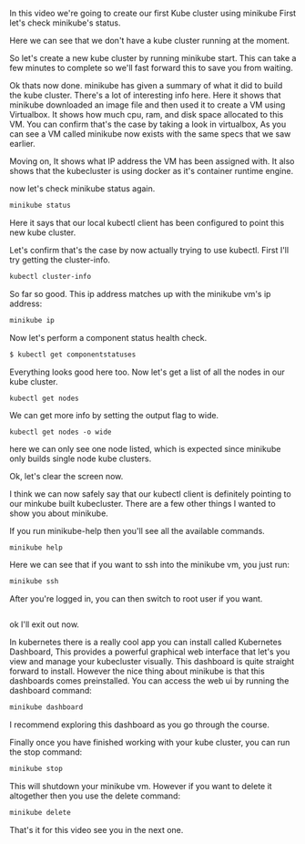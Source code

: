 
In this video we're going to create our first Kube cluster using minikube
First let's check minikube's status.

Here we can see that we don't have a kube cluster running at the moment. 



So let's create a new kube cluster by running minikube start. This can take a few minutes to complete so we'll fast forward this to save you from waiting. 


Ok thats now done. minikube has given a summary of what it did to build the kube cluster. There's a lot of interesting info here. Here it shows that minikube downloaded an image file and then used it to create a VM using Virtualbox. It shows how much cpu, ram, and disk space allocated to this VM. You can confirm that's the case by taking a look in virtualbox, As you can see a VM called minikube now exists with the same specs that we saw earlier.  


Moving on, It shows what IP address the VM has been assigned with. It also shows that the kubecluster is using docker as it's container runtime engine.  




 
now let's check minikube status again. 

```bash
minikube status
```

Here it says that our local kubectl client has been configured to point this new kube cluster.


Let's confirm that's the case by now actually trying to use kubectl. First I'll try getting the cluster-info. 

```bash
kubectl cluster-info
```



So far so good. This ip address matches up with the minikube vm's ip address:

```bash
minikube ip
```


Now let's perform a component status health check. 

```bash
$ kubectl get componentstatuses
```

Everything looks good here too. Now let's get a list of all the nodes in our kube cluster.

```
kubectl get nodes
```

We can get more info by setting the output flag to wide. 

```
kubectl get nodes -o wide
```

here we can only see one node listed, which is expected since minikube only builds single node kube clusters. 

Ok, let's clear the screen now. 

I think we can now safely say that our kubectl client is definitely pointing to our minkube built kubecluster. There are a few other things I wanted to show you about minikube. 


If you run minikube-help then you'll see all the available commands. 

```bash
minikube help
```

Here we can see that if you want to ssh into the minikube vm, you just run:

```bash
minikube ssh
```

After you're logged in, you can then switch to root user if you want. 

```bash

```

ok I'll exit out now. 

In kubernetes there is a really cool app you can install called Kubernetes Dashboard, This provides 
a powerful graphical web interface that let's you view and manage your kubecluster visually. This dashboard is quite straight forward to install. However the nice thing about minikube is that this dashboards comes preinstalled.
You can access the web ui by running the dashboard command:

```bash
minikube dashboard
```

I recommend exploring this dashboard as you go through the course. 

Finally once you have finished working with your kube cluster, you can run the stop command:

```bash
minikube stop
```

This will shutdown your minikube vm. However if you want to delete it altogether then you use the delete command:

```bash
minikube delete
```

That's it for this video see you in the next one. 